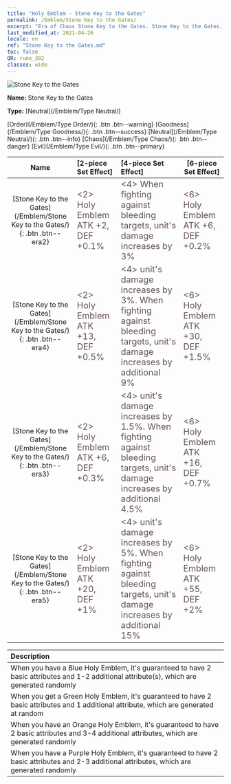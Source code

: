 ```yaml
---
title: "Holy Emblem - Stone Key to the Gates"
permalink: /Emblem/Stone Key to the Gates/
excerpt: "Era of Chaos Stone Key to the Gates. Stone Key to the Gates. Era of Chaos Holy Emblem Stone Key to the Gates. Era of Chaos Neutral Stone Key to the Gates"
last_modified_at: 2021-04-26
locale: en
ref: "Stone Key to the Gates.md"
toc: false
QR: rune_302
classes: wide
---
```


  ![Stone Key to the Gates](/images/r/rune_icon_302.png)

 **Name:** Stone Key to the Gates

 **Type:** [Neutral](/Emblem/Type Neutral/)

  [Order](/Emblem/Type Order/){: .btn .btn--warning}   [Goodness](/Emblem/Type Goodness/){: .btn .btn--success}   [Neutral](/Emblem/Type Neutral/){: .btn .btn--info}   [Chaos](/Emblem/Type Chaos/){: .btn .btn--danger}   [Evil](/Emblem/Type Evil/){: .btn .btn--primary} 

  |  Name    | [2-piece Set Effect] | [4-piece Set Effect] | [6-piece Set Effect]  | 
  |:-----------------------:|:-------------------|:-----------------|----------------| 
  | [Stone Key to the Gates](/Emblem/Stone Key to the Gates/){: .btn .btn--era2} | <span style="color: #645252;font-size:20px">&lt;2&gt; Holy Emblem ATK +2, DEF +0.1%</span> | <span style="color: #645252;font-size:20px">&lt;4&gt; When fighting against bleeding targets, unit's damage increases by 3%</span> | <span style="color: #645252;font-size:20px">&lt;6&gt; Holy Emblem ATK +6, DEF +0.2%</span> | 
  | [Stone Key to the Gates](/Emblem/Stone Key to the Gates/){: .btn .btn--era4} | <span style="color: #645252;font-size:20px">&lt;2&gt; Holy Emblem ATK +13, DEF +0.5%</span> | <span style="color: #645252;font-size:20px">&lt;4&gt; unit's damage increases by 3%. When fighting against bleeding targets, unit's damage increases by additional 9%</span> | <span style="color: #645252;font-size:20px">&lt;6&gt; Holy Emblem ATK +30, DEF +1.5%</span> | 
  | [Stone Key to the Gates](/Emblem/Stone Key to the Gates/){: .btn .btn--era3} | <span style="color: #645252;font-size:20px">&lt;2&gt; Holy Emblem ATK +6, DEF +0.3%</span> | <span style="color: #645252;font-size:20px">&lt;4&gt; unit's damage increases by 1.5%. When fighting against bleeding targets, unit's damage increases by additional 4.5%</span> | <span style="color: #645252;font-size:20px">&lt;6&gt; Holy Emblem ATK +16, DEF +0.7%</span> | 
  | [Stone Key to the Gates](/Emblem/Stone Key to the Gates/){: .btn .btn--era5} | <span style="color: #645252;font-size:20px">&lt;2&gt; Holy Emblem ATK +20, DEF +1%</span> | <span style="color: #645252;font-size:20px">&lt;4&gt; unit's damage increases by 5%. When fighting against bleeding targets, unit's damage increases by additional 15%</span> | <span style="color: #645252;font-size:20px">&lt;6&gt; Holy Emblem ATK +55, DEF +2%</span> | 

  |         Description            | 
  |:-------------------------------|
  | When you have a Blue Holy Emblem, it's guaranteed to have 2 basic attributes and 1-2 additional attribute(s), which are generated randomly |
  | When you get a Green Holy Emblem, it's guaranteed to have 2 basic attributes and 1 additional attribute, which are generated at random |
  | When you have an Orange Holy Emblem, it's guaranteed to have 2 basic attributes and 3-4 additional attributes, which are generated randomly |
  | When you have a Purple Holy Emblem, it's guaranteed to have 2 basic attributes and 2-3 additional attributes, which are generated randomly |
